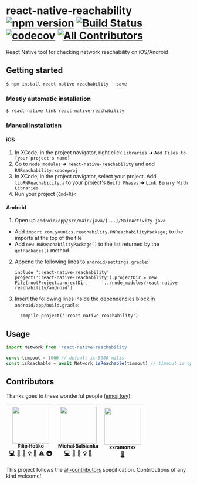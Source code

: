 # react-native-reachability [![npm version](https://badge.fury.io/js/react-native-reachability.svg)](https://badge.fury.io/js/react-native-reachability) [![Build Status](https://travis-ci.org/Younics/react-native-reachability.svg?branch=master)](https://travis-ci.org/Younics/react-native-reachability) [![codecov](https://codecov.io/gh/Younics/react-native-reachability/branch/master/graph/badge.svg)](https://codecov.io/gh/Younics/react-native-reachability) [![All Contributors](https://img.shields.io/badge/all_contributors-3-orange.svg?style=flat-square)](#contributors)

React Native tool for checking network reachability on iOS/Android

## Getting started

`$ npm install react-native-reachability --save`

### Mostly automatic installation

`$ react-native link react-native-reachability`

### Manual installation

#### iOS

1.  In XCode, in the project navigator, right click `Libraries` ➜ `Add Files to [your project's name]`
2.  Go to `node_modules` ➜ `react-native-reachability` and add `RNReachability.xcodeproj`
3.  In XCode, in the project navigator, select your project. Add `libRNReachability.a` to your project's `Build Phases` ➜ `Link Binary With Libraries`
4.  Run your project (`Cmd+R`)<

#### Android

1.  Open up `android/app/src/main/java/[...]/MainActivity.java`

- Add `import com.younics.reachability.RNReachabilityPackage;` to the imports at the top of the file
- Add `new RNReachabilityPackage()` to the list returned by the `getPackages()` method

2.  Append the following lines to `android/settings.gradle`:
    ```
    include ':react-native-reachability'
    project(':react-native-reachability').projectDir = new File(rootProject.projectDir, 	'../node_modules/react-native-reachability/android')
    ```
3.  Insert the following lines inside the dependencies block in `android/app/build.gradle`:
    ```
      compile project(':react-native-reachability')
    ```

## Usage

```javascript
import Network from 'react-native-reachability'

const timeout = 1000 // default is 5000 milis
const isReachable = await Network.isReachable(timeout) // timeout is optional
```

## Contributors

Thanks goes to these wonderful people ([emoji key](https://github.com/kentcdodds/all-contributors#emoji-key)):

<!-- ALL-CONTRIBUTORS-LIST:START - Do not remove or modify this section -->
<!-- prettier-ignore -->
| [<img src="https://avatars1.githubusercontent.com/u/23213144?v=4" width="100px;"/><br /><sub><b>Filip Hoško</b></sub>](https://github.com/filiphosko)<br />[💻](https://github.com/Younics/react-native-reachability/commits?author=filiphosko "Code") [📖](https://github.com/Younics/react-native-reachability/commits?author=filiphosko "Documentation") [🎨](#design-filiphosko "Design") [💡](#example-filiphosko "Examples") [🤔](#ideas-filiphosko "Ideas, Planning, & Feedback") [⚠️](https://github.com/Younics/react-native-reachability/commits?author=filiphosko "Tests") [🚇](#infra-filiphosko "Infrastructure (Hosting, Build-Tools, etc)") | [<img src="https://avatars0.githubusercontent.com/u/7254177?v=4" width="100px;"/><br /><sub><b>Michal Balšianka</b></sub>](https://github.com/Wreit)<br />[💻](https://github.com/Younics/react-native-reachability/commits?author=Wreit "Code") [📖](https://github.com/Younics/react-native-reachability/commits?author=Wreit "Documentation") [🎨](#design-Wreit "Design") [💡](#example-Wreit "Examples") [🤔](#ideas-Wreit "Ideas, Planning, & Feedback") | [<img src="https://avatars0.githubusercontent.com/u/13818216?v=4" width="100px;"/><br /><sub><b>xxramonxx</b></sub>](https://github.com/xxramonxx)<br />[📖](https://github.com/Younics/react-native-reachability/commits?author=xxramonxx "Documentation") |
| :---: | :---: | :---: |

<!-- ALL-CONTRIBUTORS-LIST:END -->

This project follows the [all-contributors](https://github.com/kentcdodds/all-contributors) specification. Contributions of any kind welcome!
